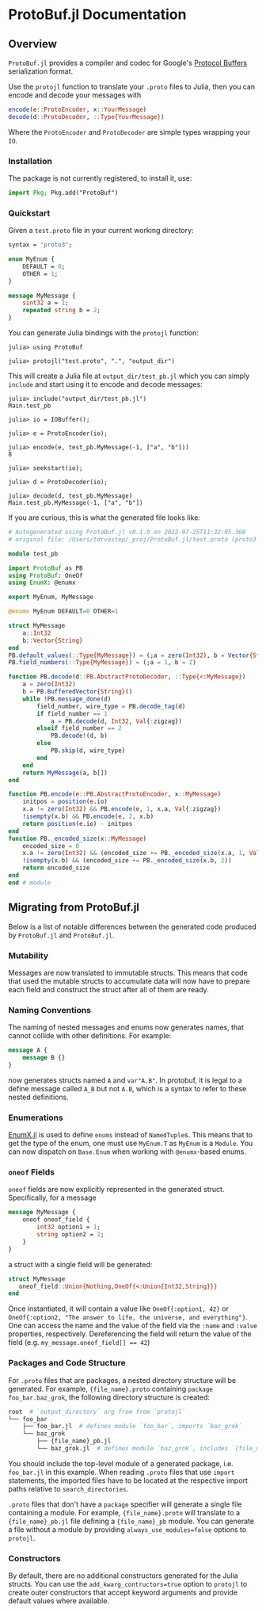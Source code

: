# ProtoBuf.jl Documentation

## Overview

`ProtoBuf.jl` provides a compiler and codec for Google's [Protocol Buffers](https://developers.google.com/protocol-buffers) serialization format.

Use the `protojl` function to translate your `.proto` files to Julia, then you can encode and decode your messages with
```julia
encode(e::ProtoEncoder, x::YourMessage)
decode(d::ProtoDecoder, ::Type{YourMessage})
```
Where the `ProtoEncoder` and `ProtoDecoder` are simple types wrapping your `IO`.

### Installation

The package is not currently registered, to install it, use:

```julia
import Pkg; Pkg.add("ProtoBuf")
```

### Quickstart

Given a `test.proto` file in your current working directory:
```protobuf
syntax = "proto3";

enum MyEnum {
    DEFAULT = 0;
    OTHER = 1;
}

message MyMessage {
    sint32 a = 1;
    repeated string b = 2;
}
```
You can generate Julia bindings with the `protojl` function:
```julia-repl
julia> using ProtoBuf

julia> protojl("test.proto", ".", "output_dir")
```

This will create a Julia file at `output_dir/test_pb.jl` which you can simply `include` and start using it to encode and decode messages:

```julia-repl
julia> include("output_dir/test_pb.jl")
Main.test_pb

julia> io = IOBuffer();

julia> e = ProtoEncoder(io);

julia> encode(e, test_pb.MyMessage(-1, ["a", "b"]))
8

julia> seekstart(io);

julia> d = ProtoDecoder(io);

julia> decode(d, test_pb.MyMessage)
Main.test_pb.MyMessage(-1, ["a", "b"])
```

If you are curious, this is what the generated file looks like:

```julia
# Autogenerated using ProtoBuf.jl v0.1.0 on 2022-07-25T11:32:05.368
# original file: /Users/tdrvostep/_proj/ProtoBuf.jl/test.proto (proto3 syntax)

module test_pb

import ProtoBuf as PB
using ProtoBuf: OneOf
using EnumX: @enumx

export MyEnum, MyMessage

@enumx MyEnum DEFAULT=0 OTHER=1

struct MyMessage
    a::Int32
    b::Vector{String}
end
PB.default_values(::Type{MyMessage}) = (;a = zero(Int32), b = Vector{String}())
PB.field_numbers(::Type{MyMessage}) = (;a = 1, b = 2)

function PB.decode(d::PB.AbstractProtoDecoder, ::Type{<:MyMessage})
    a = zero(Int32)
    b = PB.BufferedVector{String}()
    while !PB.message_done(d)
        field_number, wire_type = PB.decode_tag(d)
        if field_number == 1
            a = PB.decode(d, Int32, Val{:zigzag})
        elseif field_number == 2
            PB.decode!(d, b)
        else
            PB.skip(d, wire_type)
        end
    end
    return MyMessage(a, b[])
end

function PB.encode(e::PB.AbstractProtoEncoder, x::MyMessage)
    initpos = position(e.io)
    x.a != zero(Int32) && PB.encode(e, 1, x.a, Val{:zigzag})
    !isempty(x.b) && PB.encode(e, 2, x.b)
    return position(e.io) - initpos
end
function PB._encoded_size(x::MyMessage)
    encoded_size = 0
    x.a != zero(Int32) && (encoded_size += PB._encoded_size(x.a, 1, Val{:zigzag}))
    !isempty(x.b) && (encoded_size += PB._encoded_size(x.b, 2))
    return encoded_size
end
end # module
```
## Migrating from ProtoBuf.jl

Below is a list of notable differences between the generated code produced by `ProtoBuf.jl` and `ProtoBuf.jl`.

### Mutability
Messages are now translated to immutable structs. This means that code that used the mutable structs to accumulate data will now have to prepare each field and construct the struct after all of them are ready.

### Naming Conventions
The naming of nested messages and enums now generates names, that cannot collide with other definitions. For example:
```protobuf
message A {
    message B {}
}
```
now generates structs named `A` and `var"A.B"`. In protobuf, it is legal to a define message called `A_B` but not `A.B`, which is a syntax to refer to these nested definitions.

### Enumerations
[EnumX.jl](https://github.com/fredrikekre/EnumX.jl) is used to define `enums` instead of `NamedTuple`s. This means that to get the type of the enum, one must use `MyEnum.T` as `MyEnum` is a `Module`. You can now dispatch on `Base.Enum` when working with `@enumx`-based enums.

### `oneof` Fields
`oneof` fields are now explicitly represented in the generated struct. Specifically, for a message
```protobuf
message MyMessage {
    oneof oneof_field {
        int32 option1 = 1;
        string option2 = 2;
    }
}
```
a struct with a single field will be generated:
```julia
struct MyMessage
   oneof_field::Union{Nothing,OneOf{<:Union{Int32,String}}}
end
```
Once instantiated, it will contain a value like `OneOf{:option1, 42}` or `OneOf{:option2, "The answer to life, the universe, and everything"}`. One can access the name and the value of the field via the `:name` and `:value` properties, respectively. Dereferencing the field will return the value of the field (e.g. `my_message.oneof_field[] == 42`)

### Packages and Code Structure
For `.proto` files that are packages, a nested directory structure will be generated. For example, `{file_name}.proto` containing `package foo_bar.baz_grok`, the following directory structure is created:
```bash
root  # `output_directory` arg from from `protojl`
└── foo_bar
    ├── foo_bar.jl  # defines module `foo_bar`, imports `baz_grok`
    └── baz_grok
        ├── {file_name}_pb.jl
        └── baz_grok.jl  # defines module `baz_grok`, includes `{file_name}_pb.jl`
```
You should include the top-level module of a generated package, i.e. `foo_bar.jl` in this example.
When reading `.proto` files that use `import` statements, the imported files have to be located at the respective import paths relative to `search_directories`.

`.proto` files that don't have a `package` specifier will generate a single file containing a module. For example, `{file_name}.proto` will translate to a `{file_name}_pb.jl` file defining a `{file_name}_pb` module. You can generate a file without a module by providing `always_use_modules=false` options to `protojl`.

### Constructors
By default, there are no additional constructors generated for the Julia structs. You can use the `add_kwarg_contructors=true` option to `protojl` to create outer constructors that accept keyword arguments and provide default values where available.